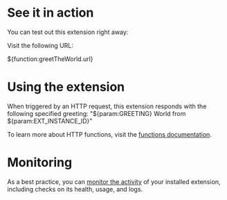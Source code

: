 <!-- 
This file provides your users an overview of how to use your extension after they've installed it. All content is optional, but this is the recommended format. Your users will see the contents of this file in the Firebase console after they install the extension.

Include instructions for using the extension and any important functional details. Also include **detailed descriptions** for any additional post-installation setup required by the user. 

Learn more about the POSTINSTALL.md file in the docs
-->

# See it in action
You can test out this extension right away:

Visit the following URL: 

<!-- Reference parameter values with the ${PARAMETER_NAME} syntax  -->
${function:greetTheWorld.url}

# Using the extension
When triggered by an HTTP request, this extension responds with the following specified greeting: "${param:GREETING} World from ${param:EXT_INSTANCE_ID}"

To learn more about HTTP functions, visit the [functions documentation](https://firebase.google.com/docs/functions/http-events).

<!-- We recommend keeping the following section to explain how to monitor extensions with Firebase -->
# Monitoring
As a best practice, you can [monitor the activity](https://firebase.google.com/docs/extensions/manage-installed-extensions#monitor) of your installed extension, including checks on its health, usage, and logs.
